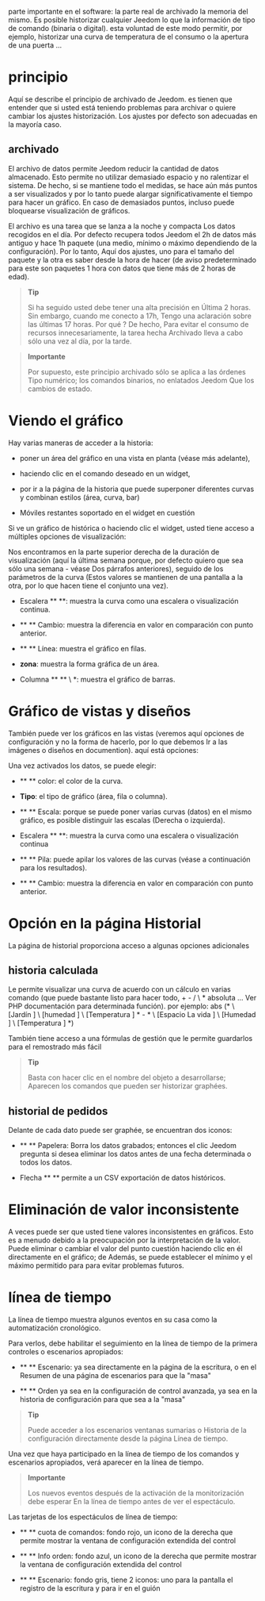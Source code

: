 parte importante en el software: la parte real de archivado
la memoria del mismo. Es posible historizar cualquier Jeedom
lo que la información de tipo de comando (binaria o digital). esta voluntad
de este modo permitir, por ejemplo, historizar una curva de temperatura de
el consumo o la apertura de una puerta ...

principio
========

Aquí se describe el principio de archivado de Jeedom. es
tienen que entender que si usted está teniendo problemas
para archivar o quiere cambiar los ajustes
historización. Los ajustes por defecto son adecuadas en la mayoría
caso.

archivado
---------

El archivo de datos permite Jeedom reducir la cantidad de datos
almacenado. Esto permite no utilizar demasiado espacio y
no ralentizar el sistema. De hecho, si se mantiene todo el
medidas, se hace aún más puntos a ser visualizados y por lo tanto puede
alargar significativamente el tiempo para hacer un gráfico. En caso
de demasiados puntos, incluso puede bloquearse
visualización de gráficos.

El archivo es una tarea que se lanza a la noche y compacta
Los datos recogidos en el día. Por defecto recupera todos Jeedom
el 2h de datos más antiguo y hace 1h paquete (una
medio, mínimo o máximo dependiendo de la configuración). Por lo tanto,
Aquí dos ajustes, uno para el tamaño del paquete y la otra es saber
desde la hora de hacer (de aviso predeterminado para este son paquetes
1 hora con datos que tiene más de 2 horas de edad).

> **Tip**
>
> Si ha seguido usted debe tener una alta precisión en
> Última 2 horas. Sin embargo, cuando me conecto a 17h,
> Tengo una aclaración sobre las últimas 17 horas. Por qué ? De hecho,
> Para evitar el consumo de recursos innecesariamente, la tarea hecha
> Archivado lleva a cabo sólo una vez al día, por la tarde.

> **Importante**
>
> Por supuesto, este principio archivado sólo se aplica a las órdenes
> Tipo numérico; los comandos binarios, no enlatados Jeedom
> Que los cambios de estado.

Viendo el gráfico
========================

Hay varias maneras de acceder a la historia:

-   poner un área del gráfico en una vista en planta (véase más adelante),

-   haciendo clic en el comando deseado en un widget,

-   por ir a la página de la historia que puede superponer
    diferentes curvas y combinan estilos (área, curva, bar)

-   Móviles restantes soportado en el widget en cuestión

Si ve un gráfico de histórica o haciendo clic
el widget, usted tiene acceso a múltiples opciones de visualización:

Nos encontramos en la parte superior derecha de la duración de visualización (aquí la última
semana porque, por defecto quiero que sea sólo una semana - véase
Dos párrafos anteriores), seguido de los parámetros de la curva
(Estos valores se mantienen de una pantalla a la otra, por lo que hacen
tiene el conjunto una vez).

-   Escalera ** **: muestra la curva como una
    escalera o visualización continua.

-   ** ** Cambio: muestra la diferencia en valor en comparación con
    punto anterior.

-   ** ** Línea: muestra el gráfico en filas.

-   **zona**: muestra la forma gráfica de un área.

-   Columna ** ** \ *: muestra el gráfico de barras.

Gráfico de vistas y diseños
=====================================

También puede ver los gráficos en las vistas (veremos aquí
opciones de configuración y no la forma de hacerlo, por lo que debemos
Ir a las imágenes o diseños en documention). aquí está
opciones:

Una vez activados los datos, se puede elegir:

-   ** ** color: el color de la curva.

-   **Tipo**: el tipo de gráfico (área, fila o columna).

-   ** ** Escala: porque se puede poner varias curvas (datos)
    en el mismo gráfico, es posible distinguir las escalas
    (Derecha o izquierda).

-   Escalera ** **: muestra la curva como una
    escalera o visualización continua

-   ** ** Pila: puede apilar los valores de las curvas (véase
    a continuación para los resultados).

-   ** ** Cambio: muestra la diferencia en valor en comparación con
    punto anterior.

Opción en la página Historial
===============================

La página de historial proporciona acceso a algunas opciones adicionales

historia calculada
------------------

Le permite visualizar una curva de acuerdo con un cálculo en varias
comando (que puede bastante listo para hacer todo, + - / \ * absoluta ... Ver
PHP documentación para determinada función). por ejemplo:
abs (* \ [Jardín \] \ [humedad \] \ [Temperatura \] * - * \ [Espacio
La vida \] \ [Humedad \] \ [Temperatura \] *)

También tiene acceso a una fórmulas de gestión que le permite
guardarlos para el remostrado más fácil

> **Tip**
>
> Basta con hacer clic en el nombre del objeto a desarrollarse;
> Aparecen los comandos que pueden ser historizar graphées.

historial de pedidos
----------------------

Delante de cada dato puede ser graphée, se encuentran dos iconos:

-   ** ** Papelera: Borra los datos grabados; entonces
    el clic Jeedom pregunta si desea eliminar los datos antes de una
    fecha determinada o todos los datos.

-   Flecha ** ** permite a un CSV exportación de datos históricos.

Eliminación de valor inconsistente
=================================

A veces puede ser que usted tiene valores inconsistentes en
gráficos. Esto es a menudo debido a la preocupación por la interpretación de la
valor. Puede eliminar o cambiar el valor del punto
cuestión haciendo clic en él directamente en el gráfico; de
Además, se puede establecer el mínimo y el máximo permitido para
para evitar problemas futuros.

línea de tiempo
========

La línea de tiempo muestra algunos eventos en su casa como la automatización
cronológico.

Para verlos, debe habilitar el seguimiento en la línea de tiempo de la primera
controles o escenarios apropiados:

-   ** ** Escenario: ya sea directamente en la página de la escritura, o en el
    Resumen de una página de escenarios para que la "masa"

-   ** ** Orden ya sea en la configuración de control avanzada,
    ya sea en la historia de configuración para que sea a la "masa"

> **Tip**
>
> Puede acceder a los escenarios ventanas sumarias o
> Historia de la configuración directamente desde la página
> Línea de tiempo.

Una vez que haya participado en la línea de tiempo de los comandos y
escenarios apropiados, verá aparecer en la línea de tiempo.

> **Importante**
>
> Los nuevos eventos después de la activación de la monitorización debe esperar
> En la línea de tiempo antes de ver el espectáculo.

Las tarjetas de los espectáculos de línea de tiempo:

-   ** ** cuota de comandos: fondo rojo, un icono de la derecha que permite
    mostrar la ventana de configuración extendida del control

-   ** ** Info orden: fondo azul, un icono de la derecha que permite
    mostrar la ventana de configuración extendida del control

-   ** ** Escenario: fondo gris, tiene 2 iconos: uno para la pantalla
    el registro de la escritura y para ir en el guión


